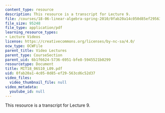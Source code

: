 ```yaml
---
content_type: resource
description: This resource is a transcript for Lecture 9.
file: /courses/18-06-linear-algebra-spring-2010/0fab20a14c050d85ef29563cd6c52d37_MIT18_06S10_L09.pdf
file_size: 95248
file_type: application/pdf
learning_resource_types:
- Lecture Videos
license: https://creativecommons.org/licenses/by-nc-sa/4.0/
ocw_type: OCWFile
parent_title: Video Lectures
parent_type: CourseSection
parent_uid: 6b1f6624-5736-6951-bfe8-5945521b0299
resourcetype: Document
title: MIT18_06S10_L09.pdf
uid: 0fab20a1-4c05-0d85-ef29-563cd6c52d37
video_files:
  video_thumbnail_file: null
video_metadata:
  youtube_id: null
---
```

This resource is a transcript for Lecture 9.